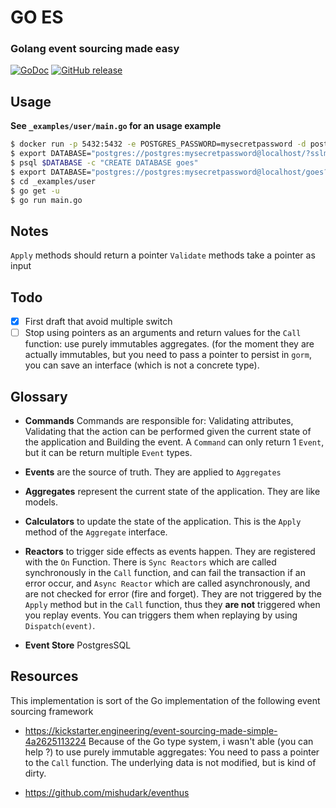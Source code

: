 # GO ES

### Golang event sourcing made easy 
[![GoDoc](https://godoc.org/github.com/z0mbie42/goes?status.svg)](https://godoc.org/github.com/z0mbie42/goes)
[![GitHub release](https://img.shields.io/github/release/z0mbie42/goes.svg)](https://github.com/z0mbie42/goes/releases)

## Usage

**See `_examples/user/main.go` for an usage example**

```bash
$ docker run -p 5432:5432 -e POSTGRES_PASSWORD=mysecretpassword -d postgres
$ export DATABASE="postgres://postgres:mysecretpassword@localhost/?sslmode=disable"
$ psql $DATABASE -c "CREATE DATABASE goes"
$ export DATABASE="postgres://postgres:mysecretpassword@localhost/goes?sslmode=disable"
$ cd _examples/user
$ go get -u
$ go run main.go
```

## Notes

`Apply` methods should return a pointer
`Validate` methods take a pointer as input

## Todo

- [x] First draft that avoid multiple switch
- [ ] Stop using pointers as an arguments and return values for the `Call` function: use purely immutables aggregates. (for the moment they are actually immutables, but you need to pass a pointer to persist in `gorm`, you can save an interface (which is not a concrete type).

## Glossary

* **Commands** Commands are responsible for: Validating attributes, Validating that the action can be performed given the current state of the application and Building the event. A `Command` can only return 1 `Event`, but it can be return multiple `Event` types.

* **Events** are the source of truth. They are applied to `Aggregates`

* **Aggregates** represent the current state of the application. They are like models.

* **Calculators** to update the state of the application. This is the `Apply` method of the `Aggregate` interface. 

* **Reactors** to trigger side effects as events happen. They are registered with the `On` Function. There is `Sync Reactors` which are called synchronously in the `Call` function, and can fail the transaction if an error occur, and `Async Reactor` which are called asynchronously, and are not checked for error (fire and forget). They are not triggered by the `Apply` method but in the `Call` function, thus they **are not** triggered when you replay events. You can triggers them when replaying by using `Dispatch(event)`.

* **Event Store** PostgresSQL


## Resources

This implementation is sort of the Go implementation of the following event sourcing framework

* https://kickstarter.engineering/event-sourcing-made-simple-4a2625113224
Because of the Go type system, i wasn't able (you can help ?) to use purely immutable aggregates:
You need to pass a pointer to the `Call` function. The underlying data is not modified, but is kind of dirty.

* https://github.com/mishudark/eventhus

